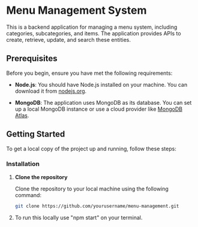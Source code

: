 # Menu Management System

This is a backend application for managing a menu system, including categories, subcategories, and items. The application provides APIs to create, retrieve, update, and search these entities.

## Prerequisites

Before you begin, ensure you have met the following requirements:

- **Node.js**: You should have Node.js installed on your machine. You can download it from [nodejs.org](https://nodejs.org/).

- **MongoDB**: The application uses MongoDB as its database. You can set up a local MongoDB instance or use a cloud provider like [MongoDB Atlas](https://www.mongodb.com/cloud/atlas).

## Getting Started

To get a local copy of the project up and running, follow these steps:

### Installation

1. **Clone the repository**

   Clone the repository to your local machine using the following command:

   ```bash
   git clone https://github.com/yourusername/menu-management.git

2. To run this locally use "npm start" on your terminal.
